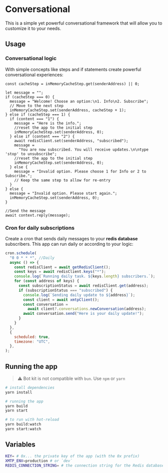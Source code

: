# Conversational

This is a simple yet powerful conversational framework that will allow you to customize it to your needs.

## Usage

### Conversational logic

With simple concepts like steps and if statements create powerful conversational experiences:

```tsx
const cacheStep = inMemoryCacheStep.get(senderAddress) || 0;

let message = "";
if (cacheStep === 0) {
  message = "Welcome! Choose an option:\n1. Info\n2. Subscribe";
  // Move to the next step
  inMemoryCacheStep.set(senderAddress, cacheStep + 1);
} else if (cacheStep === 1) {
  if (content === "1") {
    message = "Here is the info.";
    //reset the app to the initial step
    inMemoryCacheStep.set(senderAddress, 0);
  } else if (content === "2") {
    await redisClient.set(senderAddress, "subscribed");
    message =
      "You are now subscribed. You will receive updates.\n\ntype 'stop' to unsubscribe";
    //reset the app to the initial step
    inMemoryCacheStep.set(senderAddress, 0);
  } else {
    message = "Invalid option. Please choose 1 for Info or 2 to Subscribe.";
    // Keep the same step to allow for re-entry
  }
} else {
  message = "Invalid option. Please start again.";
  inMemoryCacheStep.set(senderAddress, 0);
}

//Send the message
await context.reply(message);
```

### Cron for daily subscriptions

Create a cron that sends daily messages to your **redis database** subscribers. This app can run daily or according to your logic:

```jsx
cron.schedule(
  "0 0 * * *", //Daily
  async () => {
    const redisClient = await getRedisClient();
    const keys = await redisClient.keys("*");
    console.log(`Running daily task. ${keys.length} subscribers.`);
    for (const address of keys) {
      const subscriptionStatus = await redisClient.get(address);
      if (subscriptionStatus === "subscribed") {
        console.log(`Sending daily update to ${address}`);
        const client = await xmtpClient();
        const conversation =
          await client?.conversations.newConversation(address);
        await conversation.send("Here is your daily update!");
      }
    }
  },
  {
    scheduled: true,
    timezone: "UTC",
  },
);
```

## Running the app

> ⚠️ Bot kit is not compatible with `bun`. Use `npm` or `yarn`

```bash
# install dependencies
yarn install

# running the app
yarn build
yarn start

# to run with hot-reload
yarn build:watch
yarn start:watch
```

## Variables

```bash
KEY= # 0x... the private key of the app (with the 0x prefix)
XMTP_ENV=production # or `dev`
REDIS_CONNECTION_STRING= # the connection string for the Redis database
```
